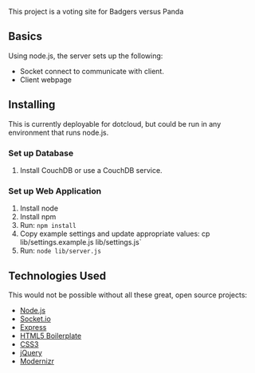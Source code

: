 This project is a voting site for Badgers versus Panda

## Basics

Using node.js, the server sets up the following:

  * Socket connect to communicate with client.
  * Client webpage

## Installing

This is currently deployable for dotcloud, but could be run
in any environment that runs node.js.

### Set up Database

1. Install CouchDB or use a CouchDB service.

### Set up Web Application

1. Install node
2. Install npm
3. Run: `npm install`
4. Copy example settings and update appropriate values: cp lib/settings.example.js lib/settings.js`
4. Run: `node lib/server.js`

## Technologies Used

This would not be possible without all these great, open source projects:

  * [Node.js](http://nodejs.org/)
  * [Socket.io](http://socket.io/)
  * [Express](http://expressjs.com/)
  * [HTML5 Boilerplate](http://html5boilerplate.com/)
  * [CSS3](http://www.w3.org/TR/CSS/#css3)
  * [jQuery](http://jquery.com/)
  * [Modernizr](http://www.modernizr.com/)